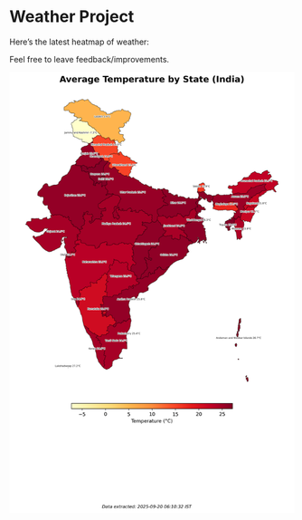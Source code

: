 # Weather Project

Here’s the latest heatmap of weather:

Feel free to leave feedback/improvements.

![India Heatmap](docs/assets/india_heatmap.png?v=CDF802)
